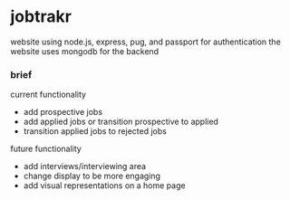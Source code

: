 # jobtrakr
website using node.js, express, pug, and passport for authentication
the website uses mongodb for the backend

### brief
current functionality

- add prospective jobs
- add applied jobs or transition prospective to applied
- transition applied jobs to rejected jobs

future functionality

- add interviews/interviewing area
- change display to be more engaging
- add visual representations on a home page
